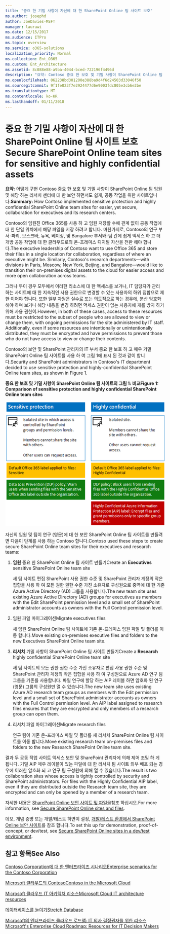 ```yaml
---
title: "중요 한 기밀 사항이 자산에 대 한 SharePoint Online 팀 사이트 보호"
ms.author: josephd
author: JoeDavies-MSFT
manager: laurawi
ms.date: 12/15/2017
ms.audience: ITPro
ms.topic: overview
ms.service: o365-solutions
localization_priority: Normal
ms.collection: Ent_O365
ms.custom: Ent_Architecture
ms.assetid: 8c088e88-a9ba-4044-bced-722196f4496d
description: "요약: Contoso 중요 한 보호 및 기밀 사항이 SharePoint Online 팀 사이트에 대 한 더 쉽게을 구현 하는 방법 아직 보안 임원 및 해당 연구 (영문)에 대 한 공동 작업 가운데에 맞춥니다."
ms.openlocfilehash: 062238bd301200e388ba9d4f6d24503d33046f50
ms.sourcegitcommit: 9f1fe023f7e2924477d6e9003fdc805e3cb6e2be
ms.translationtype: MT
ms.contentlocale: ko-KR
ms.lasthandoff: 01/11/2018
---
```

# <a name="secure-sharepoint-online-team-sites-for-sensitive-and-highly-confidential-assets"></a><span data-ttu-id="6259a-103">중요 한 기밀 사항이 자산에 대 한 SharePoint Online 팀 사이트 보호</span><span class="sxs-lookup"><span data-stu-id="6259a-103">Secure SharePoint Online team sites for sensitive and highly confidential assets</span></span>

 <span data-ttu-id="6259a-104">**요약:** 어떻게 구현 Contoso 중요 한 보호 및 기밀 사항이 SharePoint Online 팀 임원 및 해당 하는 리서치 센터에 대 한 보안 하면서도 쉽게, 공동 작업을 위한 사이트입니다.</span><span class="sxs-lookup"><span data-stu-id="6259a-104">**Summary:** How Contoso implemented sensitive protection and highly confidential SharePoint Online team sites for easier, yet secure, collaboration for executives and its research centers.</span></span>
  
<span data-ttu-id="6259a-p101">Contoso의 임원진 Office 365를 사용 하 고 임원 저장할 수에 관계 없이 공동 작업에 대 한 단일 위치에서 해당 파일을 저장 하려고 합니다. 마찬가지로, Contoso의 연구 부서-파리, 모스크바, 뉴욕, 베이징, 및 Bangalore 부서와-팀 간에 쉽게 액세스 하 고 더 개방 공동 작업에 대 한 클라우드로의 온-프레미스 디지털 자산을 전환 해야 합니다.</span><span class="sxs-lookup"><span data-stu-id="6259a-p101">The executive leadership of Contoso want to use Office 365 and store their files in a single location for collaboration, regardless of where an executive might be. Similarly, Contoso's research departments—with divisions in Paris, Moscow, New York, Beijing, and Bangalore—would like to transition their on-premises digital assets to the cloud for easier access and more open collaboration across teams.</span></span>
  
<span data-ttu-id="6259a-p102">그러나 두이 경우 모두에서 이러한 리소스에 대 한 액세스를 보거나, IT 담당자가 관리 하는 사이트에 대 한 지속적인 사용 권한으로 변경할 수 있는 사용자의 하위 집합으로 제한 이어야 합니다. 또한 일부 자원은 실수로 또는 의도적으로 하는 경우에, 분산 암호화 해야 하며 보거나 해당 내용을 변경 하려면 액세스 권한이 없는 사용자에 게를 방지 하기 위해 사용 권한이.</span><span class="sxs-lookup"><span data-stu-id="6259a-p102">However, in both of these cases, access to these resources must be restricted to the subset of people who are allowed to view or change them, with ongoing permissions for the site administered by IT staff. Additionally, even if some resources are intentionally or unintentionally distributed, they must be encrypted and have permissions to prevent those who do not have access to view or change their contents.</span></span>
  
<span data-ttu-id="6259a-109">Contoso의 보안 및 SharePoint 관리자의 IT 부서 중요 한 보호 하 고 매우 기밀 SharePoint Online 팀 사이트를 사용 하 여 그림 1에 표시 된 것과 같이 합니다.</span><span class="sxs-lookup"><span data-stu-id="6259a-109">Security and SharePoint administrators in Contoso's IT department decided to use sensitive protection and highly-confidential SharePoint Online team sites, as shown in Figure 1.</span></span>
  
<span data-ttu-id="6259a-110">**중요 한 보호 및 기밀 사항이 SharePoint Online 팀 사이트의 그림 1: 비교**</span><span class="sxs-lookup"><span data-stu-id="6259a-110">**Figure 1: Comparison of sensitive protection and highly confidential SharePoint Online team sites**</span></span>

![중요한 보호 및 높은 수준의 기밀 SharePoint Online 팀 사이트](images/Contoso_Poster/SP_Solution.png)
  
<span data-ttu-id="6259a-112">자신의 임원 및 팀이 연구 (영문)에 대 한 보안 SharePoint Online 팀 사이트를 만들려면 다음이 단계를 사용 하는 Contoso 합니다.</span><span class="sxs-lookup"><span data-stu-id="6259a-112">Contoso used these steps to create secure SharePoint Online team sites for their executives and research teams:</span></span>
  
1. <span data-ttu-id="6259a-113">**임원** 중요 한 SharePoint Online 팀 사이트 만들기</span><span class="sxs-lookup"><span data-stu-id="6259a-113">Create an **Executives** sensitive SharePoint Online team site</span></span>
    
    <span data-ttu-id="6259a-114">새 팀 사이트 편집 SharePoint 사용 권한 수준 및 SharePoint 관리자 계정의 작은 집합을 사용 하 여 모든 권한 권한 수준 가진 소유자로 구성원으로 중역에 대 한 기존 Azure Active Directory (AD) 그룹을 사용합니다.</span><span class="sxs-lookup"><span data-stu-id="6259a-114">The new team site uses existing Azure Active Directory (AD) groups for executives as members with the Edit SharePoint permission level and a small set of SharePoint administrator accounts as owners with the Full Control permission level.</span></span>
    
2. <span data-ttu-id="6259a-115">임원 파일 마이그레이션</span><span class="sxs-lookup"><span data-stu-id="6259a-115">Migrate executives files</span></span>
    
    <span data-ttu-id="6259a-116">새 임원 SharePoint Online 팀 사이트에 기존 온-프레미스 임원 파일 및 폴더를 이동 합니다.</span><span class="sxs-lookup"><span data-stu-id="6259a-116">Move existing on-premises executive files and folders to the new Executives SharePoint Online team site.</span></span>
    
3. <span data-ttu-id="6259a-117">**리서치** 기밀 사항이 SharePoint Online 팀 사이트 만들기</span><span class="sxs-lookup"><span data-stu-id="6259a-117">Create a **Research** highly confidential SharePoint Online team site</span></span>
    
    <span data-ttu-id="6259a-p103">새 팀 사이트의 모든 권한 권한 수준 가진 소유자로 편집 사용 권한 수준 및 SharePoint 관리자 계정의 작은 집합을 사용 하 여 구성원으로 Azure AD 연구 팀 그룹을 기존를 사용합니다. 파일 연구에 할당 하는 AIP 레이블 하면 암호화 된 연구 (영문) 그룹의 구성원만 열 수 있습니다.</span><span class="sxs-lookup"><span data-stu-id="6259a-p103">The new team site uses existing Azure AD research team groups as members with the Edit permission level and a small set of SharePoint administrator accounts as owners with the Full Control permission level. An AIP label assigned to research files ensures that they are encrypted and only members of a research group can open them.</span></span>
    
4. <span data-ttu-id="6259a-120">리서치 파일 마이그레이션</span><span class="sxs-lookup"><span data-stu-id="6259a-120">Migrate research files</span></span>
    
    <span data-ttu-id="6259a-121">연구 팀이 기존 온-프레미스 파일 및 폴더를 새 리서치 SharePoint Online 팀 사이트를 이동 합니다.</span><span class="sxs-lookup"><span data-stu-id="6259a-121">Move existing research team on-premises files and folders to the new Research SharePoint Online team site.</span></span>
    
<span data-ttu-id="6259a-p104">결과 두 공동 작업 사이트 액세스 보안 및 SharePoint 관리자에 의해 제어 조밀 하 게 됩니다. 기밀 AIP 매우 레이블이 있는 파일에 대 한 리서치 팀 사이트 외부 배포 되는 경우에 이러한 암호화 되 고 연구 팀 구성원에 의해 열 수 있습니다.</span><span class="sxs-lookup"><span data-stu-id="6259a-p104">The result is two collaboration sites whose access is tightly controlled by security and SharePoint administrators. For files with the Highly Confidential AIP label, even if they are distributed outside the Research team site, they are encrypted and can only be opened by a member of a research team.</span></span>
  
<span data-ttu-id="6259a-124">자세한 내용은 [SharePoint Online 보안 사이트 및 파일을](https://docs.microsoft.com/microsoft-365-enterprise/secure-sharepoint-online-sites-and-files)참조 하십시오.</span><span class="sxs-lookup"><span data-stu-id="6259a-124">For more information, see [Secure SharePoint Online sites and files](https://docs.microsoft.com/microsoft-365-enterprise/secure-sharepoint-online-sites-and-files).</span></span>
  
 <span data-ttu-id="6259a-125">데모, 개념 증명 또는 개발/테스트 하면이 설정, [개발/테스트 환경에서 SharePoint Online 보안 사이트](https://docs.microsoft.com/microsoft-365-enterprise/secure-sharepoint-online-sites-dev-test)를 참조 합니다.</span><span class="sxs-lookup"><span data-stu-id="6259a-125">To set this up for demonstration, proof-of-concept, or dev/test, see [Secure SharePoint Online sites in a dev/test environment](https://docs.microsoft.com/microsoft-365-enterprise/secure-sharepoint-online-sites-dev-test).</span></span>
  
## <a name="see-also"></a><span data-ttu-id="6259a-126">참고 항목</span><span class="sxs-lookup"><span data-stu-id="6259a-126">See Also</span></span>

[<span data-ttu-id="6259a-127">Contoso Corporation에 대 한 엔터프라이즈 시나리오</span><span class="sxs-lookup"><span data-stu-id="6259a-127">Enterprise scenarios for the Contoso Corporation</span></span>](enterprise-scenarios-for-the-contoso-corporation.md)
  
[<span data-ttu-id="6259a-128">Microsoft 클라우드의 Contoso</span><span class="sxs-lookup"><span data-stu-id="6259a-128">Contoso in the Microsoft Cloud</span></span>](contoso-in-the-microsoft-cloud.md)
  
[<span data-ttu-id="6259a-129">Microsoft 클라우드 IT 아키텍처 리소스</span><span class="sxs-lookup"><span data-stu-id="6259a-129">Microsoft Cloud IT architecture resources</span></span>](microsoft-cloud-it-architecture-resources.md)

[<span data-ttu-id="6259a-130">데이터베이스를 늘이기</span><span class="sxs-lookup"><span data-stu-id="6259a-130">Stretch Database</span></span>](https://msdn.microsoft.com/library/dn935011.aspx)
  
[<span data-ttu-id="6259a-131">Microsoft의 엔터프라이즈 클라우드 로드맵: IT 의사 결정권자를 위한 리소스</span><span class="sxs-lookup"><span data-stu-id="6259a-131">Microsoft's Enterprise Cloud Roadmap: Resources for IT Decision Makers</span></span>](https://sway.com/FJ2xsyWtkJc2taRD)




